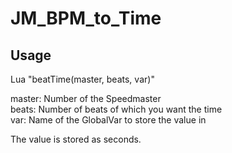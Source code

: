 # JM_BPM_to_Time

## Usage
Lua "beatTime(master, beats, var)"
	
master: Number of the Speedmaster <br>
beats: Number of beats of which you want the time <br>
var: Name of the GlobalVar to store the value in <br>
	
The value is stored as seconds.
